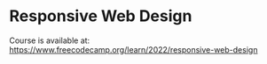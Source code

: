 # Responsive Web Design

Course is available at: https://www.freecodecamp.org/learn/2022/responsive-web-design
